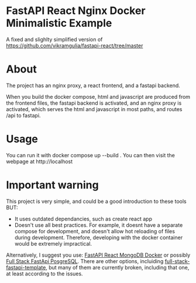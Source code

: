 # FastAPI React Nginx Docker Minimalistic Example
A fixed and slighlty simplified version of https://github.com/vikramgulia/fastapi-react/tree/master 

# About
The project has an nginx proxy, a react frontend, and a fastapi backend.

When you build the docker compose, html and javascript are produced from the frontend files, the fastapi backend is activated, and an nginx proxy is activated, which serves the html and javascript in most paths, and routes /api to fastapi.

# Usage
You can run it with docker compose up --build . You can then visit the webpage at http://localhost


# Important warning
This project is very simple, and could be a good introduction to these tools BUT:
- It uses outdated dependancies, such as create react app
- Doesn't use all best practices. For example, it doesnt have a separate compose for development, and doesn't allow hot reloading of files during development. Therefore, developing with the docker container would be extremely impractical.

Alternatively, I suggest you use: [FastAPI React MongoDB Docker](https://github.com/jonasrenault/fastapi-react-mongodb-docker/) or possibly [Full Stack FastApi PosgreSQL](https://github.com/whythawk/full-stack-fastapi-postgresql). There are other options, incluiding  [full-stack-fastapi-template](https://github.com/tiangolo/full-stack-fastapi-template), but many of them are currently broken, including that one, at least according to the issues.

